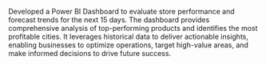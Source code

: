 Developed a Power BI Dashboard to evaluate store performance and forecast trends for the next 15 days. The dashboard provides comprehensive analysis of top-performing products and identifies the most profitable cities. It leverages historical data to deliver actionable insights, enabling businesses to optimize operations, target high-value areas, and make informed decisions to drive future success.
